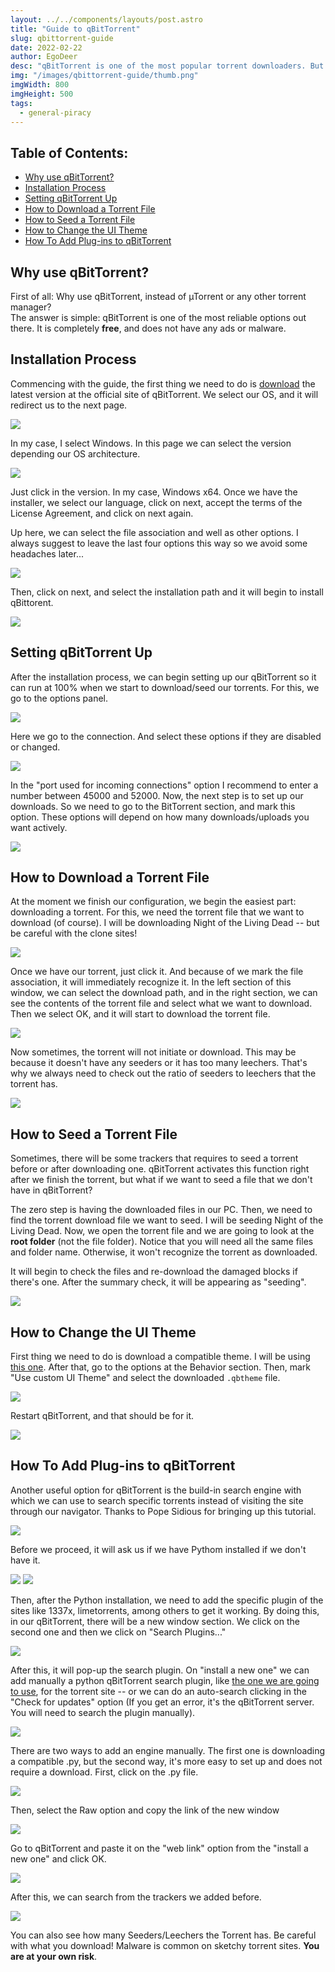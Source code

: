 ```yaml
---
layout: ../../components/layouts/post.astro
title: "Guide to qBitTorrent"
slug: qbittorrent-guide
date: 2022-02-22
author: EgoDeer
desc: "qBitTorrent is one of the most popular torrent downloaders. But how do you use it properly?"
img: "/images/qbittorrent-guide/thumb.png"
imgWidth: 800
imgHeight: 500
tags:
  - general-piracy
---
```


## Table of Contents:
- [Why use qBitTorrent?](#why-use-qbittorrent)
- [Installation Process](#installation-process)
- [Setting qBitTorrent Up](#setting-qbittorrent-up)
- [How to Download a Torrent File](#how-to-download-a-torrent-file)
- [How to Seed a Torrent File](#how-to-seed-a-torrent-file)
- [How to Change the UI Theme](#how-to-change-the-ui-theme)
- [How To Add Plug-ins to qBitTorrent](#how-to-add-plug-ins-to-qbittorrent)

## Why use qBitTorrent?

First of all: Why use qBitTorrent, instead of µTorrent or any other torrent manager?  
The answer is simple: qBitTorrent is one of the most reliable options out there. It is completely **free**, and does not have any ads or malware.


## Installation Process

Commencing with the guide, the first thing we need to do is [download](https://www.qbittorrent.org/download.php) the latest version at the official site of qBitTorrent. We select our OS, and it will redirect us to the next page.

![](/images/qbittorrent-guide/downloadqb-1.png)

In my case, I select Windows.
In this page we can select the version depending our OS architecture.

![](/images/qbittorrent-guide/Downloadqb-2.png)

Just click in the version. In my case, Windows x64.
Once we have the installer, we select our language, click on next, accept the terms of the License Agreement, and click on next again.

Up here, we can select the file association and well as other options. I always suggest to leave the last four options this way so we avoid some headaches later...

![](/images/qbittorrent-guide/image-9.png)

Then, click on next, and select the installation path and it will begin to install qBittorent.

![](/images/qbittorrent-guide/image-10.png)


## Setting qBitTorrent Up

After the installation process, we can begin setting up our qBitTorrent so it can run at 100% when we start to download/seed our torrents. For this, we go to the options panel.

![](/images/qbittorrent-guide/qBitTorrentUI.png)

Here we go to the connection. And select these options if they are disabled or changed.

![](/images/qbittorrent-guide/qBitTorrent-Options.png)

In the "port used for incoming connections" option I recommend to enter a number between 45000 and 52000. Now, the next step is to set up our downloads. So we need to go to the BitTorrent section, and mark this option. These options will depend on how many downloads/uploads you want actively.

![](/images/qbittorrent-guide/qBitTorrent-Options-2.png)

## How to Download a Torrent File

At the moment we finish our configuration, we begin the easiest part: downloading a torrent. For this, we need the torrent file that we want to download (of course). I will be downloading Night of the Living Dead -- but be careful with the clone sites!

![](/images/qbittorrent-guide/qBitTorrent-Download-1.png)

Once we have our torrent, just click it. And because of we mark the file association, it will immediately recognize it. In the left section of this window, we can select the download path, and in the right section, we can see the contents of the torrent file and select what we want to download. Then we select OK, and it will start to download the torrent file.

![](/images/qbittorrent-guide/qBitTorrent-Download-2-1.png)

Now sometimes, the torrent will not initiate or download. This may be because it doesn't have any seeders or it has too many leechers. That's why we always need to check out the ratio of seeders to leechers that the torrent has.

![](/images/qbittorrent-guide/qBitTorrent-Download-3.png)

## How to Seed a Torrent File

Sometimes, there will be some trackers that requires to seed a torrent before or after downloading one. qBitTorrent activates this function right after we finish the torrent, but what if we want to seed a file that we don't have in qBitTorrent?

The zero step is having the downloaded files in our PC. Then, we need to find the torrent download file we want to seed. I will be seeding Night of the Living Dead. Now, we open the torrent file and we are going to look at the **root folder** (not the file folder). Notice that you will need all the same files and folder name. Otherwise, it won't recognize the torrent as downloaded. 

It will begin to check the files and re-download the damaged blocks if there's one. After the summary check, it will be appearing as "seeding".

![](/images/qbittorrent-guide/qBitTorrent-seed-2.png)

## How to Change the UI Theme

First thing we need to do is download a compatible theme. I will be using [this one](https://github.com/jagannatharjun/qbt-theme). After that, go to the options at the Behavior section. Then, mark "Use custom UI Theme" and select the downloaded `.qbtheme` file.

![](/images/qbittorrent-guide/qBitTorrent-theme.png)

Restart qBitTorrent, and that should be for it.

![](/images/qbittorrent-guide/image-19.png)

## How To Add Plug-ins to qBitTorrent

Another useful option for qBitTorrent is the build-in search engine with which we can use to search specific torrents instead of visiting the site through our navigator. Thanks to Pope Sidious for bringing up this tutorial.

![](/images/qbittorrent-guide/qBitTorrent-plugin.png)

Before we proceed, it will ask us if we have Pythom installed if we don't have it.

![](/images/qbittorrent-guide/qBitTorrent-plugin-2.png)
![](/images/qbittorrent-guide/image-34.png)

Then, after the Python installation, we need to add the specific plugin of the sites like 1337x, limetorrents, among others to get it working. By doing this, in our qBitTorrent, there will be a new window section. We click on the second one and then we click on "Search Plugins..."

![](/images/qbittorrent-guide/qBitTorrent-plugin-3.png)

After this, it will pop-up the search plugin. On "install a new one" we can add manually a python qBitTorrent search plugin, like [the one we are going to use](https://github.com/v1k45/1337x-qBitTorrent-search-plugin), for the torrent site -- or we can do an auto-search clicking in the "Check for updates" option (If you get an error, it's the qBitTorrent server. You will need to search the plugin manually).

![](/images/qbittorrent-guide/qBitTorrent-plugin-4.png)

There are two ways to add an engine manually. The first one is downloading a compatible .py, but the second way, it's more easy to set up and does not require a download. First, click on the .py file.

![](/images/qbittorrent-guide/qBitTorrent-plugin-5.png)

Then, select the Raw option and copy the link of the new window

![](/images/qbittorrent-guide/qBitTorrent-plugin-6.png)

Go to qBitTorrent and paste it on the "web link" option from the "install a new one" and click OK.

![](/images/qbittorrent-guide/image-1.png)

After this, we can search from the trackers we added before.

![](/images/qbittorrent-guide/image-3.png)

You can also see how many Seeders/Leechers the Torrent has.
Be careful with what you download! Malware is common on sketchy torrent sites. **You are at your own risk**.